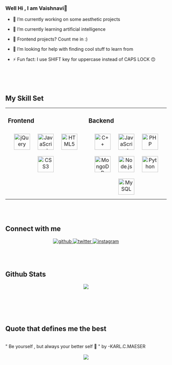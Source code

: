### Well Hi , I am Vaishnavi👋



- 🔭 I’m currently working on  some aesthetic projects

- 🌱 I’m currently learning artificial intelligence
 
- 👯 Frontend projects? Count me in :)

- 🤔 I’m looking for help with finding cool stuff to learn from

- ⚡ Fun fact: I use SHIFT key for uppercase instead of CAPS LOCK 🙃


<br/>
  <br/>
  <br/>

## My Skill Set  
<table><tr><td valign="top" width="33%">



### Frontend  
<div align="center">  
<img style="margin: 10px" src="https://profilinator.rishav.dev/skills-assets/jquery.png" alt="jQuery" height="50" />  
<img style="margin: 10px" src="https://profilinator.rishav.dev/skills-assets/javascript-original.svg" alt="JavaScript" height="50" />  
<img style="margin: 10px" src="https://profilinator.rishav.dev/skills-assets/html5-original-wordmark.svg" alt="HTML5" height="50" />  
<img style="margin: 10px" src="https://profilinator.rishav.dev/skills-assets/css3-original-wordmark.svg" alt="CSS3" height="50" />  
</div>

</td><td valign="top" width="33%">



### Backend  
<div align="center">  
<img style="margin: 10px" src="https://profilinator.rishav.dev/skills-assets/cplusplus-original.svg" alt="C++" height="50" />  
<img style="margin: 10px" src="https://profilinator.rishav.dev/skills-assets/javascript-original.svg" alt="JavaScript" height="50" />  
<img style="margin: 10px" src="https://profilinator.rishav.dev/skills-assets/php-original.svg" alt="PHP" height="50" />  
<img style="margin: 10px" src="https://profilinator.rishav.dev/skills-assets/mongodb-original-wordmark.svg" alt="MongoDB" height="50" />  
<img style="margin: 10px" src="https://profilinator.rishav.dev/skills-assets/nodejs-original-wordmark.svg" alt="Node.js" height="50" />  
<img style="margin: 10px" src="https://profilinator.rishav.dev/skills-assets/python-original.svg" alt="Python" height="50" />  
<img style="margin: 10px" src="https://profilinator.rishav.dev/skills-assets/mysql-original-wordmark.svg" alt="MySQL" height="50" />  
</div>

</table>  

<br/>  <br/>



## Connect with me  
<div align="center">
<a href="https://github.com/VaishnaviMudaliar" target="_blank">
<img src=https://img.shields.io/badge/github-%2324292e.svg?&style=for-the-badge&logo=github&logoColor=white alt=github style="margin-bottom: 5px;" />
</a>
<a href="https://twitter.com/VaishnaviMudal1" target="_blank">
<img src=https://img.shields.io/badge/twitter-%2300acee.svg?&style=for-the-badge&logo=twitter&logoColor=white alt=twitter style="margin-bottom: 5px;" />
</a>
<a href="https://instagram.com/vaishnavi_mudaliar_13" target="_blank">
<img src=https://img.shields.io/badge/instagram-%23000000.svg?&style=for-the-badge&logo=instagram&logoColor=white alt=instagram style="margin-bottom: 5px;" />
</a>  
</div>  
  

<br/>  <br/>

## Github Stats  
<div align="center"><img src="https://github-readme-stats.vercel.app/api?username=VaishnaviMudaliar&show_icons=true&count_private=true&hide_border=true" align="center" /></div>  

<br/>  

<br/>











<br/><br/>
## Quote that defines me the best  
<br/>
                     " Be yourself , but always your better self 🙂 "   by
                                                             -KARL.C.MAESER
<br/>
<br/>

<div align="center">
<img src="https://komarev.com/ghpvc/?username=VaishnaviMudaliar&&style=flat-square" align="center" />
</div>  

  


